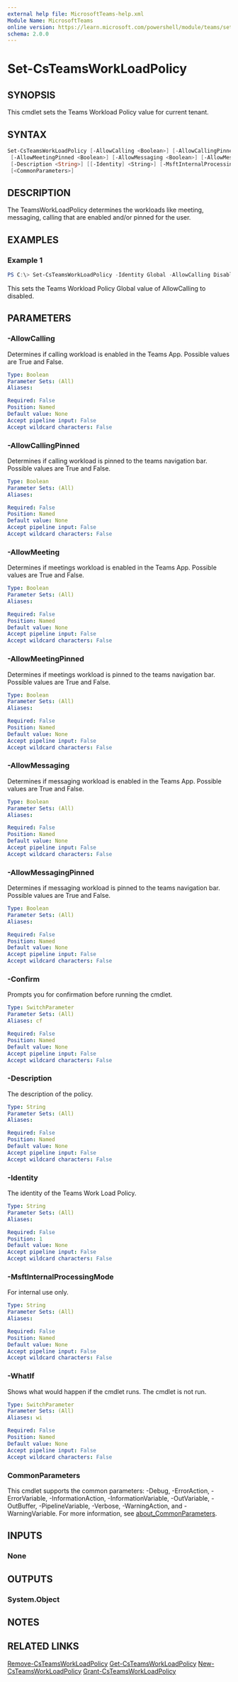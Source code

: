 ```yaml
---
external help file: MicrosoftTeams-help.xml
Module Name: MicrosoftTeams
online version: https://learn.microsoft.com/powershell/module/teams/set-csteamsworkloadpolicy
schema: 2.0.0
---
```


# Set-CsTeamsWorkLoadPolicy

## SYNOPSIS

This cmdlet sets the Teams Workload Policy value for current tenant.

## SYNTAX

```powershell
Set-CsTeamsWorkLoadPolicy [-AllowCalling <Boolean>] [-AllowCallingPinned <Boolean>] [-AllowMeeting <Boolean>]
 [-AllowMeetingPinned <Boolean>] [-AllowMessaging <Boolean>] [-AllowMessagingPinned <Boolean>]
 [-Description <String>] [[-Identity] <String>] [-MsftInternalProcessingMode <String>] [-WhatIf] [-Confirm]
 [<CommonParameters>]
```

## DESCRIPTION

The TeamsWorkLoadPolicy determines the workloads like meeting, messaging, calling that are enabled and/or pinned for the user.

## EXAMPLES

### Example 1

```powershell
PS C:\> Set-CsTeamsWorkLoadPolicy -Identity Global -AllowCalling Disabled
```

This sets the Teams Workload Policy Global value of AllowCalling to disabled.

## PARAMETERS

### -AllowCalling

Determines if calling workload is enabled in the Teams App. Possible values are True and False.

```yaml
Type: Boolean
Parameter Sets: (All)
Aliases:

Required: False
Position: Named
Default value: None
Accept pipeline input: False
Accept wildcard characters: False
```

### -AllowCallingPinned

Determines if calling workload is pinned to the teams navigation bar. Possible values are True and False.

```yaml
Type: Boolean
Parameter Sets: (All)
Aliases:

Required: False
Position: Named
Default value: None
Accept pipeline input: False
Accept wildcard characters: False
```

### -AllowMeeting

Determines if meetings workload is enabled in the Teams App. Possible values are True and False.

```yaml
Type: Boolean
Parameter Sets: (All)
Aliases:

Required: False
Position: Named
Default value: None
Accept pipeline input: False
Accept wildcard characters: False
```

### -AllowMeetingPinned

Determines if meetings workload is pinned to the teams navigation bar. Possible values are True and False.

```yaml
Type: Boolean
Parameter Sets: (All)
Aliases:

Required: False
Position: Named
Default value: None
Accept pipeline input: False
Accept wildcard characters: False
```

### -AllowMessaging

Determines if messaging workload is enabled in the Teams App. Possible values are True and False.

```yaml
Type: Boolean
Parameter Sets: (All)
Aliases:

Required: False
Position: Named
Default value: None
Accept pipeline input: False
Accept wildcard characters: False
```

### -AllowMessagingPinned

Determines if messaging workload is pinned to the teams navigation bar. Possible values are True and False.

```yaml
Type: Boolean
Parameter Sets: (All)
Aliases:

Required: False
Position: Named
Default value: None
Accept pipeline input: False
Accept wildcard characters: False
```

### -Confirm

Prompts you for confirmation before running the cmdlet.

```yaml
Type: SwitchParameter
Parameter Sets: (All)
Aliases: cf

Required: False
Position: Named
Default value: None
Accept pipeline input: False
Accept wildcard characters: False
```

### -Description

The description of the policy.

```yaml
Type: String
Parameter Sets: (All)
Aliases:

Required: False
Position: Named
Default value: None
Accept pipeline input: False
Accept wildcard characters: False
```

### -Identity

The identity of the Teams Work Load Policy.

```yaml
Type: String
Parameter Sets: (All)
Aliases:

Required: False
Position: 1
Default value: None
Accept pipeline input: False
Accept wildcard characters: False
```

### -MsftInternalProcessingMode

For internal use only.

```yaml
Type: String
Parameter Sets: (All)
Aliases:

Required: False
Position: Named
Default value: None
Accept pipeline input: False
Accept wildcard characters: False
```

### -WhatIf

Shows what would happen if the cmdlet runs.
The cmdlet is not run.

```yaml
Type: SwitchParameter
Parameter Sets: (All)
Aliases: wi

Required: False
Position: Named
Default value: None
Accept pipeline input: False
Accept wildcard characters: False
```

### CommonParameters

This cmdlet supports the common parameters: -Debug, -ErrorAction, -ErrorVariable, -InformationAction, -InformationVariable, -OutVariable, -OutBuffer, -PipelineVariable, -Verbose, -WarningAction, and -WarningVariable. For more information, see [about_CommonParameters](http://go.microsoft.com/fwlink/?LinkID=113216).

## INPUTS

### None

## OUTPUTS

### System.Object

## NOTES

## RELATED LINKS

[Remove-CsTeamsWorkLoadPolicy](https://learn.microsoft.com/powershell/module/teams/remove-csteamsworkloadpolicy)
[Get-CsTeamsWorkLoadPolicy](https://learn.microsoft.com/powershell/module/teams/get-csteamsworkloadpolicy)
[New-CsTeamsWorkLoadPolicy](https://learn.microsoft.com/powershell/module/teams/new-csteamsworkloadpolicy)
[Grant-CsTeamsWorkLoadPolicy](https://learn.microsoft.com/powershell/module/teams/grant-csteamsworkloadpolicy)

